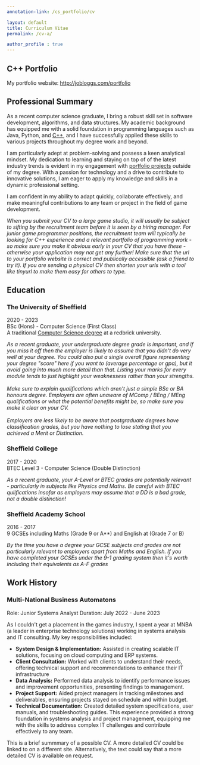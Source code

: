 ```yaml
---
annotation-link: /cs_portfolio/cv

layout: default
title: Curriculum Vitae
permalink: /cv-a/

author_profile : true
---
```


## C++ Portfolio
My portfolio website: <a href="https://sumo-digital-academy.github.io/cs_portfolio">http://jobloggs.com/portfolio</a>

## Professional Summary
As a recent computer science graduate, I bring a robust skill set in software development, algorithms, and data structures. My academic background has equipped me with a solid foundation in programming languages such as Java, Python, and <a href="https://sumo-digital-academy.github.io/cs_portfolio">C++</a>, and I have successfully applied these skills to various projects throughout my degree work and beyond. 

I am particularly adept at problem-solving and possess a keen analytical mindset. My dedication to learning and staying on top of of the latest industry trends is evident in my engagement with <a href="https://sumo-digital-academy.github.io/cs_portfolio">portfolio projects</a> outside of my degree. With a passion for technology and a drive to contribute to innovative solutions, I am eager to apply my knowledge and skills in a dynamic professional setting. 

I am confident in my ability to adapt quickly, collaborate effectively, and make meaningful contributions to any team or project in the field of game development.

<span class="annotate-highlight">
<i>When you submit your CV to a large game studio, it will usually be subject to sifting by the recruitment team before it is seen by a hiring manager. For junior game programmer positions, the recruitment team will typically be looking for C++ experience and a relevant portfolio of programming work - so make sure you make it obvious early in your CV that you have these - otherwise your application may not get any further! Make sure that the url to your portfolio website is correct and publically accessible (ask a friend to try it). If you are sending a physical CV then shorten your urls with a tool like tinyurl to make them easy for others to type.</i>
</span>

## Education
### The University of Sheffield
2020 - 2023  
BSc (Hons) - Computer Science (First Class)
<br>
A traditional <a href="https://sumo-digital-academy.github.io/cs_portfolio/course">Computer Science degree</a> at a redbrick university.  

<span class="annotate-highlight">
<i>As a recent graduate, your undergraduate degree grade is important, and if you miss it off then the employer is likely to assume that you didn't do very well at your degree. You could also put a single overall figure representing your degree "score" here if you want to (average percentage or gpa), but it avoid going into much more detail than that. Listing your marks for every module tends to just highlight your weaknessess rather than your strengths.</i>
<br>
<br>
<i>Make sure to explain qualifications which aren't just a simple BSc or BA honours degree. Employers are often unaware of MComp / BEng / MEng qualifications or what the potential benefits might be, so make sure you make it clear on your CV.</i>
<br>
<br>
<i>Employers are less likely to be aware that postgraduate degrees have classification grades, but you have nothing to lose stating that you achieved a Merit or Distinction.</i>
<br>
</span>

### Sheffield College
2017 - 2020  
BTEC Level 3 - Computer Science (Double Distinction)

<span class="annotate-highlight">
<i>As a recent graduate, your A-Level or BTEC grades are potentially relevant - particularly in subjects like Physics and Maths. Be careful with BTEC qulifications insofar as employers may assume that a DD is a bad grade, not a double distinction!</i>
</span>
<br>

### Sheffield Academy School
2016 - 2017  
9 GCSEs including Maths (Grade 9 or A**) and English at (Grade 7 or B)

<span class="annotate-highlight">
<i>By the time you have a degree your GCSE subjects and grades are not particularly relevant to employers apart from Maths and English. If you have completed your GCSEs under the 9-1 grading system then it's worth including their equivalents as A-F grades </i>
</span>
<br>

## Work History
### Multi-National Business Automatons
Role: Junior Systems Analyst
Duration: July 2022 - June 2023

As I couldn't get a placement in the games industry, I spent a year at MNBA (a leader in enterprise technology solutions) working in systems analysis and IT consulting. My key responsibilities included:
- **System Design & Implementation:** Assisted in creating scalable IT solutions, focusing on cloud computing and ERP systems.
- **Client Consultation:** Worked with clients to understand their needs, offering technical support and recommendations to enhance their IT infrastructure
- **Data Analysis:** Performed data analysis to identify performance issues and improvement opportunities, presenting findings to management.
- **Project Support:** Aided project managers in tracking milestones and deliverables, ensuring projects stayed on schedule and within budget.
- **Technical Documentation:** Created detailed system specifications, user manuals, and troubleshooting guides.
This experience provided a strong foundation in systems analysis and project management, equipping me with the skills to address complex IT challenges and contribute effectively to any team.

<div class="annotate-highlight">
This is a brief summmary of a possible CV. A more detailed CV could be linked to on a different site. Alternatively, the text could say that a more detailed CV is available on request.
</div>
